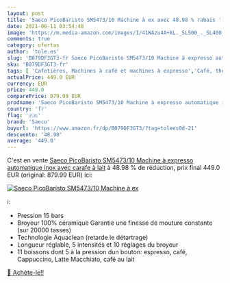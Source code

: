 ```yaml
---
layout: post
title: 'Saeco PicoBaristo SM5473/10 Machine à ex avec 48.98 % rabais '
date: 2021-06-11 03:54:48
image: 'https://m.media-amazon.com/images/I/41WAzu4A+kL._SL500_._SL400_.jpg'
comments: true
category: ofertas
author: 'tole.es'
slug: 'B079DF3GT3-fr Saeco PicoBaristo SM5473/10 Machine à expresso automatique...'
sku: 'B079DF3GT3-fr'
tags: [ 'Cafetières, Machines à café et machines à expresso','Café, thé et expresso','Cuisine et Maison','Machines combinées filtre et expresso','saeco', ]
actualPrice: 449.0 EUR
currency: EUR
price: 449.0
comparePrice: 879.99 EUR
prodname: 'Saeco PicoBaristo SM5473/10 Machine à expresso automatique inox avec carafe à lait'
country: 'fr'
flag: '🇫🇷'
brand: 'Saeco'
buyurl: 'https://www.amazon.fr/dp/B079DF3GT3/?tag=tolees0d-21'
descuento: '48.98'
average: '449.0'
---
```


C'est en vente [Saeco PicoBaristo SM5473/10 Machine à expresso automatique inox avec carafe à lait](https://www.amazon.fr/dp/B079DF3GT3/?tag=tolees0d-21)  à  48.98 % de réduction, prix final  449.0 EUR (original: 879.99 EUR) ici:

[![Saeco PicoBaristo SM5473/10 Machine à ex](https://m.media-amazon.com/images/I/41WAzu4A+kL._SL500_._SL400_.jpg)](https://www.amazon.fr/dp/B079DF3GT3/?tag=tolees0d-21)

ℹ️:

- Pression 15 bars
- Broyeur 100% céramique Garantie une finesse de mouture constante (sur 20000 tasses)
- Technologie Aquaclean (retarde le détartrage)
- Longueur réglable, 5 intensités et 10 réglages du broyeur
- 11 boissons dont 5 à la pression dun bouton: espresso, café, Cappuccino, Latte Macchiato, café au lait

[🛒 Achète-le!!](https://www.amazon.fr/dp/B079DF3GT3/?tag=tolees0d-21)
